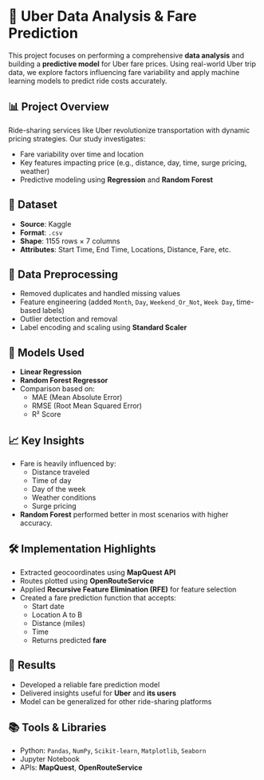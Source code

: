 # 🚕 Uber Data Analysis & Fare Prediction

This project focuses on performing a comprehensive **data analysis** and building a **predictive model** for Uber fare prices. Using real-world Uber trip data, we explore factors influencing fare variability and apply machine learning models to predict ride costs accurately.

## 📊 Project Overview

Ride-sharing services like Uber revolutionize transportation with dynamic pricing strategies. Our study investigates:

- Fare variability over time and location  
- Key features impacting price (e.g., distance, day, time, surge pricing, weather)  
- Predictive modeling using **Regression** and **Random Forest**

## 📁 Dataset

- **Source**: Kaggle  
- **Format**: `.csv`  
- **Shape**: 1155 rows × 7 columns  
- **Attributes**: Start Time, End Time, Locations, Distance, Fare, etc.

## 🔧 Data Preprocessing

- Removed duplicates and handled missing values  
- Feature engineering (added `Month`, `Day`, `Weekend_Or_Not`, `Week Day`, time-based labels)  
- Outlier detection and removal  
- Label encoding and scaling using **Standard Scaler**

## 🧠 Models Used

- **Linear Regression**  
- **Random Forest Regressor**  
- Comparison based on:
  - MAE (Mean Absolute Error)  
  - RMSE (Root Mean Squared Error)  
  - R² Score

## 📈 Key Insights

- Fare is heavily influenced by:
  - Distance traveled  
  - Time of day  
  - Day of the week  
  - Weather conditions  
  - Surge pricing  
- **Random Forest** performed better in most scenarios with higher accuracy.

## 🛠️ Implementation Highlights

- Extracted geocoordinates using **MapQuest API**  
- Routes plotted using **OpenRouteService**  
- Applied **Recursive Feature Elimination (RFE)** for feature selection  
- Created a fare prediction function that accepts:
  - Start date  
  - Location A to B  
  - Distance (miles)  
  - Time  
  - Returns predicted **fare**

## 📌 Results

- Developed a reliable fare prediction model  
- Delivered insights useful for **Uber** and **its users**  
- Model can be generalized for other ride-sharing platforms

## 📚 Tools & Libraries

- Python: `Pandas`, `NumPy`, `Scikit-learn`, `Matplotlib`, `Seaborn`  
- Jupyter Notebook  
- APIs: **MapQuest**, **OpenRouteService**
